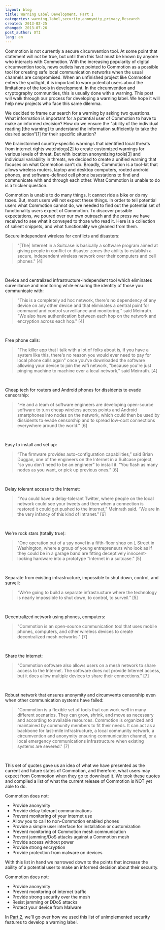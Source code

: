 ```yaml
---
layout: blog
title: Warning Label Development, Part 1
categories: warning,label,security,anonymity,privacy,Research
created: 2013-02-25
changed: 2013-07-26
post_author: OTI
lang: en
---
```

  <p>Commotion is not currently a secure circumvention tool. At some point that statement will not be true, but until then this fact must be known by anyone who interacts with Commotion. With the increasing popularity of digital circumvention tools, news outlets have pointed to Commotion as a possible tool for creating safe local communication networks when the usual channels are compromised. When an unfinished project like Commotion enters the spotlight, it is important to warn potential users about the limitations of the tools in development. In the circumvention and cryptography communities, this is usually done with a warning. This post will walk through our process for developing a warning label. We hope it will help new projects who face this same dilemma.</p>
<p>We decided to frame our search for a warning by asking two questions. What information is important for a potential user of Commotion to have to make an informed decision? How do we ensure the &quot;ability of the individual reading [the warning] to understand the information sufficiently to take the desired action&quot;[1] for their specific situation?</p><p>We brainstormed country-specific warnings that identified local threats from internet rights watchdogs[2] to create customized warnings for various levels of threat. But with location anonymizing tools[3] and individual variability in threats, we decided to create a unified warning that focuses on what Commotion can&#39;t do. Broadly, Commotion is a tool-kit that allows wireless routers, laptop and desktop computers, rooted android phones, and software-defined cell phone basestations to find and communicate with and through each other. What Commotion is unable to do is a trickier question.</p><p>Commotion is unable to do many things. It cannot ride a bike or do my taxes. But, most users will not expect these things. In order to tell potential users what Commotion cannot do, we needed to find out the potential set of functionality users expect of Commotion. To discover possible expectations, we poured over our own outreach and the press we have received to see what it conveyed to those who read it. Here is a collection of salient snippets, and what functionality we gleaned from them.</p><p>Secure independent wireless for conflicts and disasters:</p><blockquote>&quot;[The] Internet in a Suitcase is basically a software program aimed at giving people in conflict or disaster zones the ability to establish a secure, independent wireless network over their computers and cell phones.&quot; [4]</blockquote><p>&nbsp;</p><p>Device and centralized infrastructure-independent tool which eliminates surveillance and monitoring while ensuring the identity of those you communicate with:</p><blockquote>&quot;This is a completely ad hoc network, there&#39;s no dependency of any device on any other device and that eliminates a central point for command and control surveillance and monitoring,&quot; said Meinrath. &quot;We also have authentication between each hop on the network and encryption across each hop.&quot; [4]</blockquote><p>&nbsp;</p><p>Free phone calls:</p><blockquote>&quot;The killer app that I talk with a lot of folks about is, if you have a system like this, there&#39;s no reason you would ever need to pay for local phone calls again&quot; once you&#39;ve downloaded the software allowing your device to join the wifi network, &quot;because you&#39;re just pinging machine to machine over a local network,&quot; said Meinrath. [4]</blockquote><p>&nbsp;</p><p>Cheap tech for routers and Android phones for dissidents to evade censorship:</p><blockquote>&quot;He and a team of software engineers are developing open-source software to turn cheap wireless access points and Android smartphones into nodes on the network, which could then be used by dissidents to evade censorship and to spread low-cost connections everywhere around the world.&quot; [6]</blockquote><p>&nbsp;</p><p>Easy to install and set up:</p><blockquote>&rdquo;The firmware provides auto-configuration capabilities,&rdquo; said Brian Duggan, one of the engineers on the Internet in a Suitcase project, &ldquo;so you don&rsquo;t need to be an engineer&rdquo; to install it. &ldquo;You flash as many nodes as you want, or pick up previous ones.&rdquo; [6]</blockquote><p>&nbsp;</p><p>Delay tolerant access to the Internet:</p><blockquote>&ldquo;You could have a delay-tolerant Twitter, where people on the local network could see your tweets and then when a connection is restored it could get pushed to the internet,&rdquo; Meinrath said. &ldquo;We are in the very infancy of this kind of intranet.&rdquo; [6]</blockquote><p>&nbsp;</p><p>We&#39;re rock stars (totally true):</p><blockquote>&quot;One operation out of a spy novel in a fifth-floor shop on L Street in Washington, where a group of young entrepreneurs who look as if they could be in a garage band are fitting deceptively innocent-looking hardware into a prototype &ldquo;Internet in a suitcase.&rdquo; [5]</blockquote><p>&nbsp;</p><p>Separate from existing infrastructure, impossible to shut down, control, and surveil:</p><blockquote>&ldquo;We&rsquo;re going to build a separate infrastructure where the technology is nearly impossible to shut down, to control, to surveil.&rdquo; [5]</blockquote><p>&nbsp;</p><p>Decentralized network using phones, computers:</p><blockquote>&quot;Commotion is an open-source communication tool that uses mobile phones, computers, and other wireless devices to create decentralized mesh networks.&quot; [7]</blockquote><p>&nbsp;</p><p>Share the internet:</p><blockquote>&quot;Commotion software also allows users on a mesh network to share access to the Internet. The software does not provide Internet access, but it does allow multiple devices to share their connections.&quot; [7]</blockquote><p>&nbsp;</p><p>Robust network that ensures anonymity and circumvents censorship even when other communication systems have failed:</p><blockquote>&quot;Commotion is a flexible set of tools that can work well in many different scenarios. They can grow, shrink, and move as necessary and according to available resources. Commotion is organized and maintained by community members to fit their needs. It can act as a backbone for last-mile infrastructure, a local community network, a circumvention and anonymity ensuring communication channel, or a local emergency communications infrastructure when existing systems are severed.&quot; [7]</blockquote><p>&nbsp;</p><p>This set of quotes gave us an idea of what we have presented as the current and future states of Commotion, and therefore, what users may expect from Commotion when they go to download it. We took these quotes and compiled a list of what the current release of Commotion is NOT yet able to do.</p><p>Commotion does not:</p><ul><li>Provide anonymity</li><li>Provide delay tolerant communications</li><li>Prevent monitoring of your internet use</li><li>Allow you to call to non-Commotion enabled phones</li><li>Provide a simple user interface for installation or customization</li><li>Prevent monitoring of Commotion mesh communication</li><li>Prevent jamming/DoS attacks against a Commotion mesh</li><li>Provide access without power</li><li>Provide strong encryption</li><li>Provide protection from malware on devices</li></ul><p>With this list in hand we narrowed down to the points that increase the ability of a potential user to make an informed decision about their security.</p><p>Commotion does not:</p><ul><li>Provide anonymity</li><li>Prevent monitoring of internet traffic</li><li>Provide strong security over the mesh</li><li>Resist jamming or DDoS attacks</li><li>Protect your device from Malware</li></ul><p>In <a href="https://commotionwireless.net/blog/warning-label-development-part-2">Part 2</a>, we&#39;ll go over how we used this list of unimplemented security features to develop a warning label.</p> 
